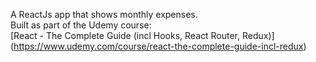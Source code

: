 A ReactJs app that shows monthly expenses. <br>
Built as part of the Udemy course:<br>
[React - The Complete Guide (incl Hooks, React Router, Redux)] (https://www.udemy.com/course/react-the-complete-guide-incl-redux)<br>